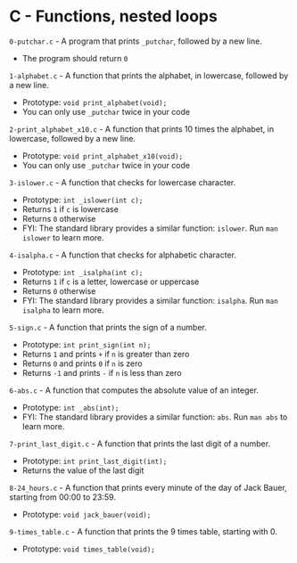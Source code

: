 # C - Functions, nested loops

`0-putchar.c` - A program that prints `_putchar`, followed by a new line.
- The program should return `0`

`1-alphabet.c` - A function that prints the alphabet, in lowercase, followed by a new line.
- Prototype: `void print_alphabet(void);`
- You can only use `_putchar` twice in your code

`2-print_alphabet_x10.c` - A function that prints 10 times the alphabet, in lowercase, followed by a new line.
- Prototype: `void print_alphabet_x10(void);`
- You can only use `_putchar` twice in your code

`3-islower.c` - A function that checks for lowercase character.
- Prototype: `int _islower(int c);`
- Returns `1` if `c` is lowercase
- Returns `0` otherwise
- FYI: The standard library provides a similar function: `islower`. Run `man islower` to learn more.

`4-isalpha.c` - A function that checks for alphabetic character.
- Prototype: `int _isalpha(int c);`
- Returns `1` if `c` is a letter, lowercase or uppercase
- Returns `0` otherwise
- FYI: The standard library provides a similar function: `isalpha`. Run `man isalpha` to learn more.

`5-sign.c` - A function that prints the sign of a number.
- Prototype: `int print_sign(int n);`
- Returns `1` and prints `+` if `n` is greater than zero
- Returns `0` and prints `0` if `n` is zero
- Returns `-1` and prints `-` if `n` is less than zero

`6-abs.c` - A function that computes the absolute value of an integer.
- Prototype: `int _abs(int);`
- FYI: The standard library provides a similar function: `abs`. Run `man abs` to learn more.

`7-print_last_digit.c` - A function that prints the last digit of a number.
- Prototype: `int print_last_digit(int);`
- Returns the value of the last digit

`8-24_hours.c` - A function that prints every minute of the day of Jack Bauer, starting from 00:00 to 23:59.
- Prototype: `void jack_bauer(void);`

`9-times_table.c` - A function that prints the 9 times table, starting with 0.
- Prototype: `void times_table(void);`
